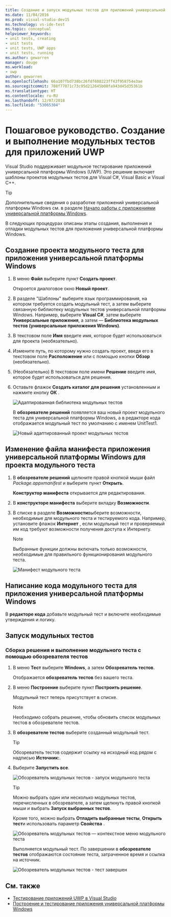 ```yaml
---
title: Создание и запуск модульных тестов для приложений универсальной платформы Windows
ms.date: 11/04/2016
ms.prod: visual-studio-dev15
ms.technology: vs-ide-test
ms.topic: conceptual
helpviewer_keywords:
- unit tests, creating
- unit tests
- unit tests, UWP apps
- unit tests, running
ms.author: gewarren
manager: douge
ms.workload:
- uwp
author: gewarren
ms.openlocfilehash: 66a107fbd738bc26fdf608223ff43f958754e3ae
ms.sourcegitcommit: 708f77071c73c95d212645b00fa943d45d35361b
ms.translationtype: HT
ms.contentlocale: ru-RU
ms.lasthandoff: 12/07/2018
ms.locfileid: "53065304"
---
```

# <a name="walkthrough-create-and-run-unit-tests-for-uwp-apps"></a>Пошаговое руководство. Создание и выполнение модульных тестов для приложений UWP

Visual Studio поддерживает модульное тестирование приложений универсальной платформы Windows (UWP). Это решение включает шаблоны проектов модульных тестов для Visual C#, Visual Basic и Visual C++.

> [!TIP]
> Дополнительные сведения о разработке приложений универсальной платформы Windows см. в разделе [Начало работы с приложениями универсальной платформы Windows](/windows/uwp/get-started/).

В следующих процедурах описаны этапы создания, выполнения и отладки модульных тестов для приложения универсальной платформы Windows.

## <a name="create-a-unit-test-project-for-a-uwp-app"></a>Создание проекта модульного теста для приложения универсальной платформы Windows

1.  В меню **Файл** выберите пункт **Создать проект**.

     Откроется диалоговое окно **Новый проект**.

2.  В разделе "Шаблоны" выберите язык программирования, на котором требуется создать модульный тест, а затем выберите связанную библиотеку модульных тестов универсальной платформы Windows. Например, выберите **Visual C#**, затем выберите **Универсальные приложения**, а затем — **Библиотека модульных тестов (универсальные приложения Windows)**.

3.  В текстовом поле **Имя** введите имя, которое будет использоваться для проекта (необязательно).

4.  Измените путь, по которому нужно создать проект, введя его в текстовом поле **Расположение** или с помощью кнопки **Обзор** (необязательно).

5.  (Необязательно) В текстовом поле имени **Решение** введите имя, которое будет использоваться для решения.

6.  Оставьте флажок **Создать каталог для решения** установленным и нажмите кнопку **ОК** .

     ![Адаптированная библиотека модульных тестов](../test/media/unit_test_win8_1.png)

     В **обозревателе решений** появляется ваш новый проект модульного теста для универсальной платформы Windows, а в редакторе кода отображается модульный тест по умолчанию с именем UnitTest1.

     ![Новый адаптированный проект модульных тестов](../test/media/unit_test_win8_unittestexplorer_newprojectcreated.png)

## <a name="edit-the-unit-test-projects-uwp-application-manifest-file"></a>Изменение файла манифеста приложения универсальной платформы Windows для проекта модульного теста

1.  В **обозревателе решений** щелкните правой кнопкой мыши файл *Package.appxmanifest* и выберите пункт **Открыть**.

     **Конструктор манифеста** открывается для редактирования.

2.  В **конструкторе манифеста** выберите вкладку **Возможности**.

3.  В списке в разделе **Возможности**выберите возможности, необходимые для модульного теста и тестируемого кода. Например, установите флажок **Интернет** , если модульный тест и проверяемый им код требуют возможности получения доступа к Интернету.

    > [!NOTE]
    > Выбранные функции должны включать только возможности, необходимые для правильного функционирования модульного теста.

     ![Манифест модульного теста](../test/media/unit_test_win8_.png)

## <a name="code-the-unit-test-for-a-uwp-app"></a>Написание кода модульного теста для приложения универсальной платформы Windows

В **редакторе кода** добавьте модульный тест и включите необходимые утверждения и логику.

## <a name="run-unit-tests"></a>Запуск модульных тестов

### <a name="to-build-the-solution-and-run-the-unit-test-using-test-explorer"></a>Сборка решения и выполнение модульного теста с помощью обозревателя тестов

1.  В меню **Тест** выберите **Windows**, а затем **Обозреватель тестов**.

     Отображается **обозреватель тестов** без вашего теста.

2.  В меню **Построение** выберите пункт **Построить решение**.

     Модульный тест теперь присутствует в списке.

    > [!NOTE]
    > Необходимо собрать решение, чтобы обновить список модульных тестов в обозревателе тестов.

3.  В **обозревателе тестов** выберите созданный модульный тест.

    > [!TIP]
    > Обозреватель тестов содержит ссылку на исходный код рядом с надписью **Источник:**.

4.  Выберите **Запустить все**.

     ![Обозреватель модульных тестов &#45; запуск модульного теста](../test/media/unit_test_win8_unittestexplorer_contextmenurun.png)

    > [!TIP]
    > Можно выбрать один или несколько модульных тестов, перечисленных в обозревателе, а затем щелкнуть правой кнопкой мыши и выбрать **Запуск выбранных тестов**.
    >
    > Кроме того, можно выбрать **Отладить выбранные тесты**, **Открыть тест**и использовать параметр **Свойства** .
    >
    > ![Обозреватель модульных тестов — контекстное меню модульного теста](../test/media/unit_test_win8_unittestexplorer_contextmenu.png)

    Выполняется модульный тест. По завершении в **обозревателе тестов** отображаются состояние теста, затраченное время и ссылка на источник.

    ![Обозреватель модульных тестов &#45; тест завершен](../test/media/unit_test_win8_unittestexplorer_done.png)

## <a name="see-also"></a>См. также

- [Тестирование приложений UWP в Visual Studio](../test/testing-store-apps-with-visual-studio.md)
- [Построение и тестирование приложения универсальной платформы Windows](/azure/devops/pipelines/apps/windows/universal?tabs=vsts)

